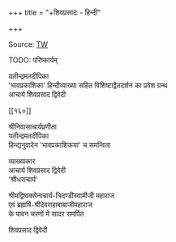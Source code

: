 +++
title = "+शिवप्रसादः - हिन्दी"

+++


Source: [TW](https://archive.org/details/20230716_20230716_2358/page/13/mode/1up)


TODO: परिष्कार्यम्



यतीन्द्रमतदीपिका  
'भावप्रकाशिका' हिन्दीव्याख्या सहित विशिष्टाद्वैतदर्शन का प्रवेश ग्रन्थ  
आचार्य शिवप्रसाद द्विवेदी 


[[१६०]]


श्रीनिवासाचार्यप्रणीता  
यतीन्द्रमतदीपिका  
हिन्द्यनुवादेन 'भावप्रकाशिकया' च समन्विता 

व्याख्याकार  
आचार्य शिवप्रसाद द्विवेदी  
'श्रीधराचार्य'

श्रीमद्विष्वक्सेनाचार्य-त्रिदण्डीस्वामीजी महाराज  
एवं ब्रह्मर्षि-श्रीदेवराहाबाबाजीमहाराज  
के पावन चरणों में सादर समर्पित 


शिवप्रसाद द्विवेदी 

